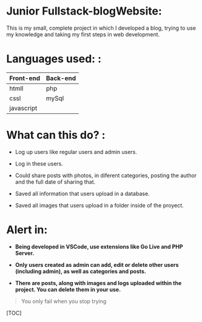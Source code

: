 # Junior Fullstack-blogWebsite:

This is my small, complete project in which I developed a blog, trying to use my knowledge and taking my first steps in web development. 

Languages used: :
======

Front-end  | Back-end
------------- | -------------
htmll  | php
cssl  | mySql 
javascript |

What can this do? :
======

+ Log up users like regular users and admin users.

+ Log in these users.

+ Could share posts with photos, in diferent categories, posting the author and the full date of sharing that.

+ Saved all information that users upload in a database.

+ Saved all images that users upload in a folder inside of the proyect.

 Alert in:
 ====

+ **Being developed in VSCode, use extensions like Go Live and PHP Server.**

+ **Only users created as admin can add, edit or delete other users (including admin), as well as categories and posts.**

+ **There are posts, along with images and logs uploaded within the project. You can delete them in your use.**


> You only fail when you stop trying


[TOC]
